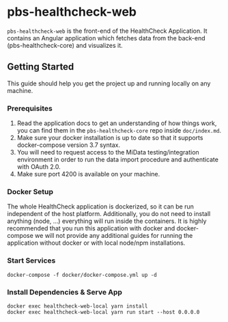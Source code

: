 # pbs-healthcheck-web

`pbs-healthcheck-web` is the front-end of the HealthCheck Application.
It contains an Angular application which fetches data from the back-end (pbs-healthcheck-core) and visualizes it.

## Getting Started

This guide should help you get the project up and running locally on any machine.

### Prerequisites

1. Read the application docs to get an understanding of how things work, you can find them in the `pbs-healthcheck-core`
   repo inside `doc/index.md`.
2. Make sure your docker installation is up to date so that it supports docker-compose version 3.7 syntax.
3. You will need to request access to the MiData testing/integration environment in order to run the data import
   procedure and authenticate with OAuth 2.0.
4. Make sure port 4200 is available on your machine.

### Docker Setup

The whole HealthCheck application is dockerized, so it can be run independent of the host platform.
Additionally, you do not need to install anything (node, ...) everything will run inside the containers.
It is highly recommended that you run this application with docker and docker-compose we will not provide any additional
guides for running the application without docker or with local node/npm installations.

### Start Services

```shell
docker-compose -f docker/docker-compose.yml up -d
```

### Install Dependencies & Serve App

```shell
docker exec healthcheck-web-local yarn install
docker exec healthcheck-web-local yarn run start --host 0.0.0.0
```
